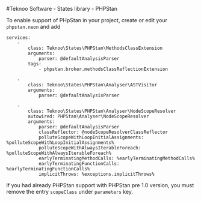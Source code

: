 #Teknoo Software - States library - PHPStan

To enable support of PHpStan in your project, create or edit your `phpstan.neon` and add

    services:
        -
            class: Teknoo\States\PHPStan\MethodsClassExtension
            arguments:
                parser: @defaultAnalysisParser
            tags:
                - phpstan.broker.methodsClassReflectionExtension
    
        -
            class: Teknoo\States\PHPStan\Analyser\ASTVisitor
            arguments:
                parser: @defaultAnalysisParser
    
        -
            class: Teknoo\States\PHPStan\Analyser\NodeScopeResolver
            autowired: PHPStan\Analyser\NodeScopeResolver
            arguments:
                parser: @defaultAnalysisParser
                classReflector: @nodeScopeResolverClassReflector
                polluteScopeWithLoopInitialAssignments: %polluteScopeWithLoopInitialAssignments%
                polluteScopeWithAlwaysIterableForeach: %polluteScopeWithAlwaysIterableForeach%
                earlyTerminatingMethodCalls: %earlyTerminatingMethodCalls%
                earlyTerminatingFunctionCalls: %earlyTerminatingFunctionCalls%
                implicitThrows: %exceptions.implicitThrows%

If you had already PHPStan support with PHPStan pre 1.0 version, you must remove the entry `scopeClass` 
under `parameters` key.